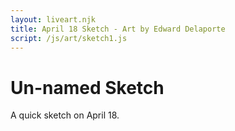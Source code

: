 ```yaml
---
layout: liveart.njk
title: April 18 Sketch - Art by Edward Delaporte
script: /js/art/sketch1.js
---
```


# Un-named Sketch

A quick sketch on April 18.